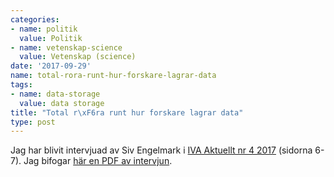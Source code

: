 ```yaml
---
categories:
- name: politik
  value: Politik
- name: vetenskap-science
  value: Vetenskap (science)
date: '2017-09-29'
name: total-rora-runt-hur-forskare-lagrar-data
tags:
- name: data-storage
  value: data storage
title: "Total r\xF6ra runt hur forskare lagrar data"
type: post
---
```

Jag har blivit intervjuad av Siv Engelmark i [IVA Aktuellt nr 4 2017](https://www.iva.se/publicerat/iva-aktuellt-nr-4-2017/) (sidorna 6-7). Jag bifogar [här en PDF av intervjun](/files/iva-nr-4-2017-web-p5-6.pdf).

